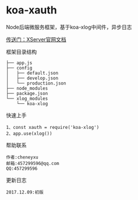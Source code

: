 # koa-xauth
Node后端微服务框架，基于koa-xlog中间件，异步日志

[传送门：XServer官网文档](http://xserver.top)

框架目录结构
>
    ├── app.js
    ├── config
    │   ├── default.json
    │   ├── develop.json
    │   └── production.json
    ├── node_modules
    ├── package.json
    └── xlog_modules
        └── koa-xlog

快速上手
>
    1、const xauth = require('koa-xlog')
    2、app.use(xlog())

帮助联系
>
	作者:cheneyxu
	邮箱:457299596@qq.com
	QQ:457299596

更新日志
>
	2017.12.09:初版